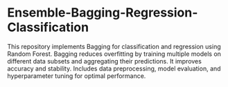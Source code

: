 # Ensemble-Bagging-Regression-Classification
This repository implements Bagging for classification and regression using Random Forest. Bagging reduces overfitting by training multiple models on different data subsets and aggregating their predictions. It improves accuracy and stability. Includes data preprocessing, model evaluation, and hyperparameter tuning for optimal performance.
